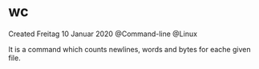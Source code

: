 # wc
Created Freitag 10 Januar 2020
@Command-line @Linux

It is a command which counts newlines, words and bytes for eache given file.

